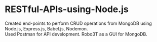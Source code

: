 # RESTful-APIs-using-Node.js
Created end-points to perform CRUD operations from MongoDB using Node.js, Express.js, Babel.js, Nodemon.  
Used Postman for API development.
Robo3T as a GUI for MongoDB.

